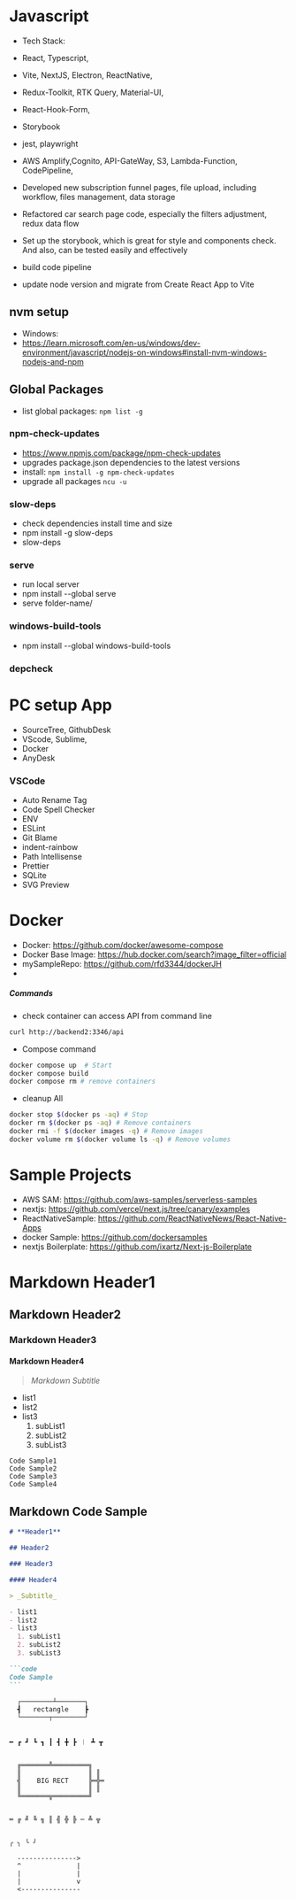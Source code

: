 # **Javascript**

- Tech Stack:
- React, Typescript,
- Vite, NextJS, Electron, ReactNative,
- Redux-Toolkit, RTK Query, Material-UI,
- React-Hook-Form,
- Storybook
- jest, playwright
- AWS Amplify,Cognito, API-GateWay, S3, Lambda-Function, CodePipeline,

- Developed new subscription funnel pages, file upload, including workflow, files management, data storage

- Refactored car search page code, especially the filters adjustment, redux data flow
- Set up the storybook, which is great for style and components check. And also, can be tested easily and effectively

- build code pipeline
- update node version and migrate from Create React App to Vite

## nvm setup

- Windows:
- https://learn.microsoft.com/en-us/windows/dev-environment/javascript/nodejs-on-windows#install-nvm-windows-nodejs-and-npm

## Global Packages

- list global packages: `npm list -g`

### npm-check-updates

- https://www.npmjs.com/package/npm-check-updates
- upgrades package.json dependencies to the latest versions
- install: `npm install -g npm-check-updates`
- upgrade all packages `ncu -u`

### slow-deps

- check dependencies install time and size
- npm install -g slow-deps
- slow-deps

### serve

- run local server
- npm install --global serve
- serve folder-name/

### windows-build-tools

- npm install --global windows-build-tools

### depcheck

# **PC setup App**

- SourceTree, GithubDesk
- VScode, Sublime,
- Docker
- AnyDesk

### VSCode

- Auto Rename Tag
- Code Spell Checker
- ENV
- ESLint
- Git Blame
- indent-rainbow
- Path Intellisense
- Prettier
- SQLite
- SVG Preview

# **Docker**

- Docker: https://github.com/docker/awesome-compose
- Docker Base Image: https://hub.docker.com/search?image_filter=official
- mySampleRepo: https://github.com/rfd3344/dockerJH
-

##### Commands

- check container can access API from command line

```bash
curl http://backend2:3346/api
```

- Compose command

```bash
docker compose up  # Start
docker compose build
docker compose rm # remove containers
```

- cleanup All

```bash
docker stop $(docker ps -aq) # Stop
docker rm $(docker ps -aq) # Remove containers
docker rmi -f $(docker images -q) # Remove images
docker volume rm $(docker volume ls -q) # Remove volumes
```

# **Sample Projects**

- AWS SAM: https://github.com/aws-samples/serverless-samples
- nextjs: https://github.com/vercel/next.js/tree/canary/examples
- ReactNativeSample: https://github.com/ReactNativeNews/React-Native-Apps
- docker Sample: https://github.com/dockersamples
- nextjs Boilerplate: https://github.com/ixartz/Next-js-Boilerplate

# **Markdown Header1**

## Markdown Header2

### Markdown Header3

#### Markdown Header4

> _Markdown Subtitle_

- list1
- list2
- list3
  1. subList1
  2. subList2
  3. subList3

```code
Code Sample1
Code Sample2
Code Sample3
Code Sample4
```

## Markdown Code Sample

````md
# **Header1**

## Header2

### Header3

#### Header4

> _Subtitle_

- list1
- list2
- list3
  1. subList1
  2. subList2
  3. subList3

```code
Code Sample
```
````

```
  ┌────────┴───────┐
  ┫   rectangle    ┣
  └───────┬────────┘


━ ┏ ┛ ┗ ┓ ┃ ┫ ╋ ┣ ︱ ┻ ┳


  ╔═══════╩═════════╗
  ║                 ║ ║
  ╣    BIG RECT     ╠═╬═
  ║                 ║ ║
  ╚═══════╦═════════╝


═ ╔ ╝ ╚ ╗ ║ ╣ ╬ ╠ ─ ╩ ╦


╭ ╮ ╰ ╯

  --------------->
  ^              |
  |              |
  |              v
  <---------------
```
